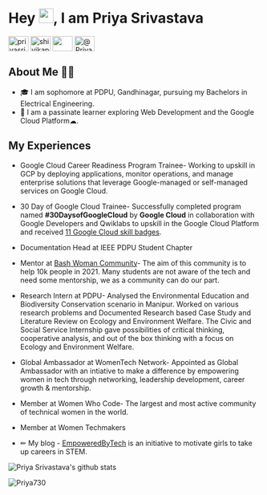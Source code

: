 <h1> Hey <img src="https://github.com/TheDudeThatCode/TheDudeThatCode/blob/master/Assets/Hi.gif" width="29px">, I am Priya Srivastava</h1>

<a href="https://linkedin.com/in/priyasrivastava730" target="blank"><img align="center" src="https://cdn.jsdelivr.net/npm/simple-icons@3.0.1/icons/linkedin.svg" alt="priyasrivastava730" height="30" width="40" /></a>
<a href="https://twitter.com/shivikapriya" target="blank"><img align="center" src="https://cdn.jsdelivr.net/npm/simple-icons@3.0.1/icons/twitter.svg" alt="shivikapriya" height="30" width="40" /></a>
<a href="mailto:@shivikapriya730@gmail.com" target="blank"><img align="center" src="https://cdn.jsdelivr.net/npm/simple-icons@3.0.1/icons/gmail.svg" height="30" width="40" /></a>
<a href="https://dev.to/Priya730" target="blank"><img align="center" src="https://cdn.jsdelivr.net/npm/simple-icons@3.0.1/icons/medium.svg" alt="@Priya730" height="30" width="40" /></a>
<br>

## About Me 👩‍💻

* 🎓 I am sophomore at PDPU, Gandhinagar, pursuing my Bachelors in Electrical Engineering.</br> 
* 🔭 I am a passinate learner exploring Web Development and the Google Cloud Platform☁.</br>
  
## My Experiences 

* Google Cloud Career Readiness Program Trainee- Working to upskill in GCP by deploying applications, monitor operations, and manage enterprise solutions that leverage Google-managed or self-managed services on Google Cloud. 
* 30 Day of Google Cloud Trainee- Successfully completed program named **#30DaysofGoogleCloud** by **Google Cloud** in collaboration with Google Developers and Qwiklabs to upskill in the Google Cloud Platform and received [11 Google Cloud skill badges](https://google.qwiklabs.com/public_profiles/bab3debc-fccb-48b1-979b-e2c24a4ff646).
* Documentation Head at IEEE PDPU Student Chapter 
* Mentor at [Bash Woman Community](https://github.com/Bash-Woman-Community)- The aim of this community is to help 10k people in 2021. Many students are not aware of the tech and need some mentorship, we as a community can do our part.
* Research Intern at PDPU- Analysed the Environmental Education and Biodiversity Conservation scenario in Manipur. Worked on various research problems and Documented Research based Case Study and Literature Review on Ecology and Environment Welfare. The Civic and Social Service Internship gave possibilities of critical thinking, cooperative analysis, and out of the box thinking with a focus on Ecology and Environment Welfare.
* Global Ambassador at WomenTech Network- Appointed as Global Ambassador with an intiative to make a difference by empowering women in tech through networking, leadership development, career growth & mentorship.
* Member at Women Who Code- The largest and most active community of technical women in the world.
* Member at Women Techmakers 

* ✏ My blog - [EmpoweredByTech](https://empoweredbytech.hashnode.dev/) is an initiative to motivate girls to take up careers in STEM.</br>


![Priya Srivastava's github stats](https://github-readme-stats.vercel.app/api?username=Priya730&show_icons=true&theme=radical)
<p align="left"> <img src="https://komarev.com/ghpvc/?username=Priya730&label=Profile%20views&color=0e75b6&style=flat" alt="Priya730" /> </p>
